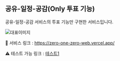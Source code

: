 ## 공유-일정-공감(Only 투표 기능)

공유-일정-공감 서비스의 투표 기능만 구현한 서비스입니다.

![대표이미지](https://github.com/kis-sprint/zero-one-zero-web/assets/62870362/4117fc7f-8ca8-4fde-aa0a-0a47b5e3931b)

🔗 서비스 링크 : https://zero-one-zero-web.vercel.app/

⚠️ 테스트 가능 링크 : [테스트1](https://zero-one-zero-web.vercel.app/?roomCode=c5737b00-9045-40da-8884-24a901f3d915)
